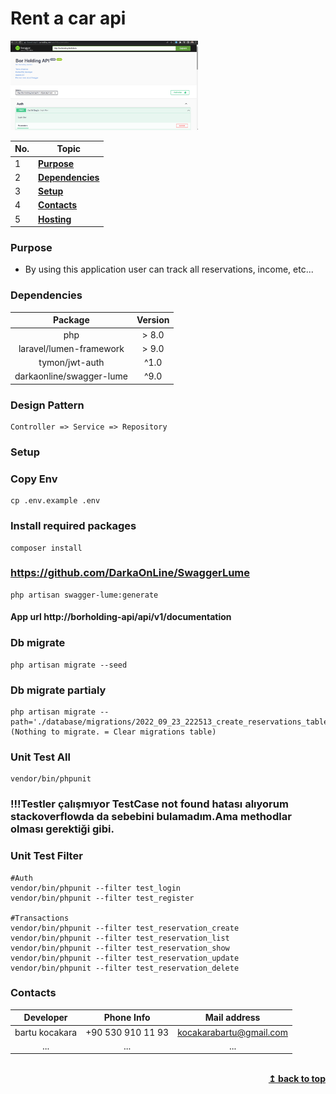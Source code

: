 # Rent a car api
  <img src="/api-swagger.png" alt="Alt text" title="Borholding Api Png" width="300">

| No. | Topic                   |
| --- | ------------------------|
| 1   | [**Purpose**](#Purpose) |
| 2   | [**Dependencies**](#Dependencies)|
| 3   | [**Setup**](#Setup)|
| 4   | [**Contacts**](#Contacts)|
| 5   | [**Hosting**](#Hosting)  |

### Purpose
- By using this application user can track all reservations, income, etc...

### Dependencies
| Package  | Version | 
| :------:|  :-----------:|
| php   | > 8.0 | 
| laravel/lumen-framework   | > 9.0 | 
| tymon/jwt-auth   | ^1.0  | 
| darkaonline/swagger-lume   | ^9.0 |

### Design Pattern
```
Controller => Service => Repository
```
### Setup

### Copy Env
```
cp .env.example .env
```
### Install required packages
```
composer install
```
### https://github.com/DarkaOnLine/SwaggerLume
```
php artisan swagger-lume:generate
```
#### App url http://borholding-api/api/v1/documentation

### Db migrate 
```
php artisan migrate --seed
```
### Db migrate partialy
```
php artisan migrate --path='./database/migrations/2022_09_23_222513_create_reservations_table.php' (Nothing to migrate. = Clear migrations table)
```
### Unit Test All
```
vendor/bin/phpunit
```
### !!!Testler çalışmıyor TestCase not found hatası alıyorum stackoverflowda da sebebini bulamadım.Ama methodlar olması gerektiği gibi. 
### Unit Test Filter
```
#Auth
vendor/bin/phpunit --filter test_login
vendor/bin/phpunit --filter test_register

#Transactions
vendor/bin/phpunit --filter test_reservation_create
vendor/bin/phpunit --filter test_reservation_list
vendor/bin/phpunit --filter test_reservation_show
vendor/bin/phpunit --filter test_reservation_update
vendor/bin/phpunit --filter test_reservation_delete
```

### Contacts
| Developer  | Phone Info |  Mail address |
| :------:|  :-----------:| :-----------:|
| bartu kocakara   | +90 530 910 11 93  | kocakarabartu@gmail.com | 
| ...   | ... | ... |

<br/>
<div align="right">
    <b><a href="#">↥ back to top</a></b>
</div>
<br/>
